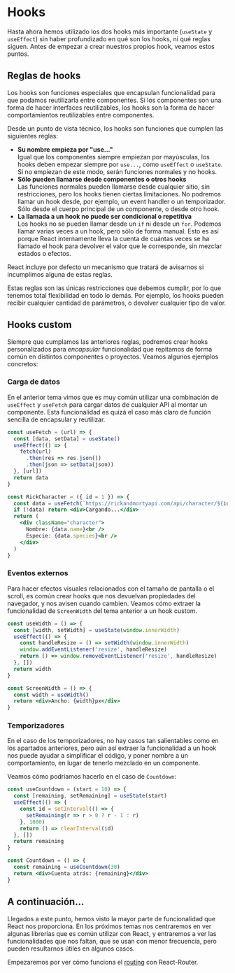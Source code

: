 # Hooks

Hasta ahora hemos utilizado los dos hooks más importante (`useState` y
`useEffect`) sin haber profundizado en qué son los hooks, ni qué reglas siguen.
Antes de empezar a crear nuestros propios hook, veamos estos puntos.

## Reglas de hooks

Los hooks son funciones especiales que encapsulan funcionalidad para que
podamos reutilizarla entre componentes. Si los componentes son una forma de
hacer interfaces reutilizables, los hooks son la forma de hacer comportamientos
reutilizables entre componentes.

Desde un punto de vista técnico, los hooks son funciones que cumplen las
siguientes reglas:

- **Su nombre empieza por "use..."**\
  Igual que los componentes siempre empiezan por mayúsculas, los hooks deben
  empezar siempre por `use...`, como `useEffect` o `useState`. Si no empiezan
  de este modo, serán funciones normales y no hooks.
- **Sólo pueden llamarse desde componentes o otros hooks**\
  Las funciones normales pueden llamarse desde cualquier sitio, sin
  restricciones, pero los hooks tienen ciertas limitaciones. No podremos llamar
  un hook desde, por ejemplo, un event handler o un temporizador. Sólo desde el
  cuerpo principal de un componente, o desde otro hook.
- **La llamada a un hook no puede ser condicional o repetitiva**\
  Los hooks no se pueden llamar desde un `if` ni desde un `for`. Podemos llamar
  varias veces a un hook, pero sólo de forma manual. Esto es así porque React
  internamente lleva la cuenta de cuántas veces se ha llamado el hook para
  devolver el valor que le corresponde, sin mezclar estados o efectos.

React incluye por defecto un mecanismo que tratará de avisarnos si incumplimos
alguna de estas reglas.

Estas reglas son las únicas restricciones que debemos cumplir, por lo que
tenemos total flexibilidad en todo lo demás. Por ejemplo, los hooks pueden
recibir cualquier cantidad de parámetros, o devolver cualquier tipo de valor.

## Hooks custom

Siempre que cumplamos las anteriores reglas, podremos crear hooks
personalizados para _encapsular_ funcionalidad que repitamos de forma común en
distintos componentes o proyectos. Veamos algunos ejemplos concretos:

### Carga de datos

En el anterior tema vimos que es muy común utilizar una combinación de
`useEffect` y `useFetch` para cargar datos de cualquier API al montar un
componente. Esta funcionalidad es quizá el caso más claro de función sencilla
de encapsular y reutilizar.

```jsx
const useFetch = (url) => {
  const [data, setData] = useState()
  useEffect(() => {
    fetch(url)
      .then(res => res.json())
      .then(json => setData(json))
  }, [url])
  return data
}

const RickCharacter = ({ id = 1 }) => {
  const data = useFetch(`https://rickandmortyapi.com/api/character/${id}`)
  if (!data) return <div>Cargando...</div>
  return (
    <div className="character">
      Nombre: {data.name}<br />
      Especie: {data.species}<br />
    </div>
  )
}
```

### Eventos externos

Para hacer efectos visuales relacionados con el tamaño de pantalla o el scroll,
es común crear hooks que nos devuelvan propiedades del navegador, y nos avisen
cuando cambien. Veamos cómo extraer la funcionalidad de `ScreenWidth` del tema
anterior a un hook custom.

```jsx
const useWidth = () => {
  const [width, setWidth] = useState(window.innerWidth)
  useEffect(() => {
    const handleResize = () => setWidth(window.innerWidth)
    window.addEventListener('resize', handleResize)
    return () => window.removeEventListener('resize', handleResize)
  }, [])
  return width
}

const ScreenWidth = () => {
  const width = useWidth()
  return <div>Ancho: {width}px</div>
}
```

### Temporizadores

En el caso de los temporizadores, no hay casos tan salientables como en los
apartados anteriores, pero aún así extraer la funcionalidad a un hook nos puede
ayudar a simplificar el código, y poner nombre a un comportamiento, en lugar de
tenerlo mezclado en un componente.

Veamos cómo podríamos hacerlo en el caso de `Countdown`:

```jsx
const useCountdown = (start = 10) => {
  const [remaining, setRemaining] = useState(start)
  useEffect(() => {
    const id = setInterval(() => {
      setRemaining(r => r > 0 ? r - 1 : r)
    }, 1000)
    return () => clearInterval(id)
  }, [])
  return remaining
}

const Countdown = () => {
  const remaining = useCountdown(30)
  return <div>Cuenta atrás: {remaining}</div>
}
```

## A continuación...

Llegados a este punto, hemos visto la mayor parte de funcionalidad que React
nos proporciona. En los próximos temas nos centraremos en ver algunas librerías
que es común utilizar con React, y entraremos a ver las funcionalidades que nos
faltan, que se usan con menor frecuencia, pero pueden resultarnos útiles en
algunos casos.

Empezaremos por ver cómo funciona el [routing](./09-routing.md) con
React-Router.
